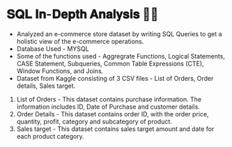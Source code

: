 # 𝐒𝐐𝐋 𝐈𝐧-𝐃𝐞𝐩𝐭𝐡 𝐀𝐧𝐚𝐥𝐲𝐬𝐢𝐬 👩‍💻

- Analyzed an e-commerce store dataset by writing SQL Queries to get a holistic view of the e-commerce operations. <br>
- Database Used - MYSQL <br> 
- Some of the functions used -  Aggregrate Functions, Logical Statements, CASE Statement, Subqueries, Common Table Expressions (CTE), Window Functions, and Joins.
- Dataset from Kaggle consisting of 3 CSV files - List of Orders, Order details, Sales target. <br> 
1. List of Orders - This dataset contains purchase information. The information includes ID, Date of Purchase and customer details.<br>
2. Order Details - This dataset contains order ID, with the order price, quantity, profit, category and subcategory of product.<br>
3. Sales target - This dataset contains sales target amount and date for each product category.<br>
